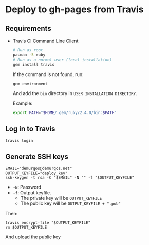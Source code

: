 # Deploy to gh-pages from Travis

## Requirements

- Travis CI Command Line Client

  ```sh
  # Run as root
  pacman -S ruby
  # Run as a normal user (local installation)
  gem install travis
  ```
  
  If the command is not found, run:
  ```sh
  gem environment
  ```
  And add the `bin` directory in `USER INSTALLATION DIRECTORY`.
  
  Example:
  ```sh
  export PATH="$HOME/.gem/ruby/2.4.0/bin:$PATH"
  ```

## Log in to Travis

```sh
travis login
```

## Generate SSH keys

```
EMAIL="demurgos@demurgos.net"
OUTPUT_KEYFILE="deploy_key"
ssh-keygen -t rsa -C "$EMAIL" -N "" -f "$OUTPUT_KEYFILE"
```

- `-N`: Password
- `-f`: Output keyfile.
  - The private key will be `OUTPUT_KEYFILE`
  - The public key will be `OUTPUT_KEYFILE + ".pub"`

Then:
```
travis encrypt-file "$OUTPUT_KEYFILE"
rm $OUTPUT_KEYFILE
```

And upload the public key
